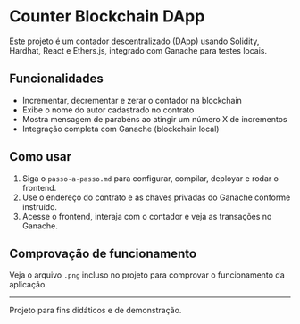 # Counter Blockchain DApp

Este projeto é um contador descentralizado (DApp) usando Solidity, Hardhat, React e Ethers.js, integrado com Ganache para testes locais.

## Funcionalidades
- Incrementar, decrementar e zerar o contador na blockchain
- Exibe o nome do autor cadastrado no contrato
- Mostra mensagem de parabéns ao atingir um número X de incrementos
- Integração completa com Ganache (blockchain local)

## Como usar
1. Siga o `passo-a-passo.md` para configurar, compilar, deployar e rodar o frontend.
2. Use o endereço do contrato e as chaves privadas do Ganache conforme instruído.
3. Acesse o frontend, interaja com o contador e veja as transações no Ganache.

## Comprovação de funcionamento
Veja o arquivo `.png` incluso no projeto para comprovar o funcionamento da aplicação.

---

Projeto para fins didáticos e de demonstração.
